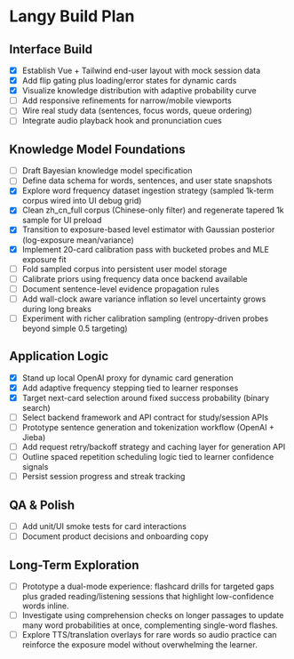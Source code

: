 # Langy Build Plan

## Interface Build
- [x] Establish Vue + Tailwind end-user layout with mock session data
- [x] Add flip gating plus loading/error states for dynamic cards
- [x] Visualize knowledge distribution with adaptive probability curve
- [ ] Add responsive refinements for narrow/mobile viewports
- [ ] Wire real study data (sentences, focus words, queue ordering)
- [ ] Integrate audio playback hook and pronunciation cues

## Knowledge Model Foundations
- [ ] Draft Bayesian knowledge model specification
- [ ] Define data schema for words, sentences, and user state snapshots
- [x] Explore word frequency dataset ingestion strategy (sampled 1k-term corpus wired into UI debug grid)
- [x] Clean zh_cn_full corpus (Chinese-only filter) and regenerate tapered 1k sample for UI preload
- [x] Transition to exposure-based level estimator with Gaussian posterior (log-exposure mean/variance)
- [x] Implement 20-card calibration pass with bucketed probes and MLE exposure fit
- [ ] Fold sampled corpus into persistent user model storage
- [ ] Calibrate priors using frequency data once backend available
- [ ] Document sentence-level evidence propagation rules
- [ ] Add wall-clock aware variance inflation so level uncertainty grows during long breaks
- [ ] Experiment with richer calibration sampling (entropy-driven probes beyond simple 0.5 targeting)

## Application Logic
- [x] Stand up local OpenAI proxy for dynamic card generation
- [x] Add adaptive frequency stepping tied to learner responses
- [x] Target next-card selection around fixed success probability (binary search)
- [ ] Select backend framework and API contract for study/session APIs
- [ ] Prototype sentence generation and tokenization workflow (OpenAI + Jieba)
- [ ] Add request retry/backoff strategy and caching layer for generation API
- [ ] Outline spaced repetition scheduling logic tied to learner confidence signals
- [ ] Persist session progress and streak tracking

## QA & Polish
- [ ] Add unit/UI smoke tests for card interactions
- [ ] Document product decisions and onboarding copy

## Long-Term Exploration
- [ ] Prototype a dual-mode experience: flashcard drills for targeted gaps plus graded reading/listening sessions that highlight low-confidence words inline.
- [ ] Investigate using comprehension checks on longer passages to update many word probabilities at once, complementing single-word flashes.
- [ ] Explore TTS/translation overlays for rare words so audio practice can reinforce the exposure model without overwhelming the learner.
